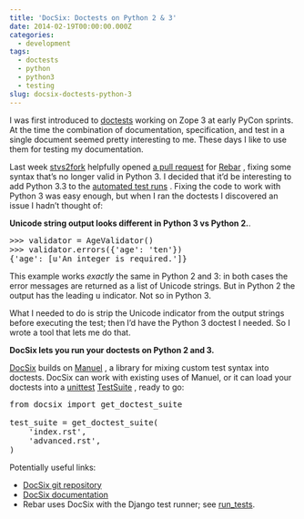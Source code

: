 ```yaml
---
title: 'DocSix: Doctests on Python 2 & 3'
date: 2014-02-19T00:00:00.000Z
categories:
  - development
tags:
  - doctests
  - python
  - python3
  - testing
slug: docsix-doctests-python-3
---
```

I was first introduced to [doctests][1]  working on Zope 3 at early PyCon sprints. At the time the combination of documentation, specification, and test in a single document seemed pretty interesting to me. These days I like to use them for testing my documentation.

Last week [stvs2fork][2]  helpfully opened [a pull request][3]  for [Rebar][4] , fixing some syntax that&#8217;s no longer valid in Python 3. I decided that it&#8217;d be interesting to add Python 3.3 to the [automated test runs][5] . Fixing the code to work with Python 3 was easy enough, but when I ran the doctests I discovered an issue I hadn&#8217;t thought of:

**Unicode string output looks different in Python 3 vs Python 2.**.

<pre class="literal-block">&gt;&gt;&gt; validator = AgeValidator()
&gt;&gt;&gt; validator.errors({'age': 'ten'})
{'age': [u'An integer is required.']}
</pre>

This example works _exactly_ the same in Python 2 and 3: in both cases the error messages are returned as a list of Unicode strings. But in Python 2 the output has the leading <tt class="docutils literal">u</tt> indicator. Not so in Python 3.

What I needed to do is strip the Unicode indicator from the output strings before executing the test; then I&#8217;d have the Python 3 doctest I needed. So I wrote a tool that lets me do that.

**DocSix lets you run your doctests on Python 2 and 3.**

[DocSix][6]  builds on [Manuel][7] , a library for mixing custom test syntax into doctests. DocSix can work with existing uses of Manuel, or it can load your doctests into a [unittest][8]  [TestSuite][9] , ready to go:

<pre class="literal-block">from docsix import get_doctest_suite

test_suite = get_doctest_suite(
    'index.rst',
    'advanced.rst',
)
</pre>

Potentially useful links:

<ul class="simple">
  <li>
    <a class="reference external" href="http://github.com/nyergler/docsix">DocSix git repository</a>
  </li>
  <li>
    <a class="reference external" href="http://docsix.readthedocs.org/">DocSix documentation</a>
  </li>
  <li>
    Rebar uses DocSix with the Django test runner; see <a class="reference external" href="https://github.com/eventbrite/rebar/blob/0fe306af8f3eb8c6949605c9f28b8532d3bf7c28/src/rebar/tests/__init__.py#L24">run_tests</a>.
  </li>
</ul>



 [1]: http://en.wikipedia.org/wiki/Doctest
 [2]: https://github.com/stvs2fork
 [3]: https://github.com/eventbrite/rebar/pull/1
 [4]: http://rebar.readthedocs.org/
 [5]: http://travis-ci.org/eventbrite/rebar
 [6]: http://pypi.python.org/pypi/docsix
 [7]: http://pythonhosted.org/manuel/
 [8]: http://docs.python.org/2/library/unittest.html
 [9]: http://docs.python.org/2/library/unittest.html#unittest.TestSuite
